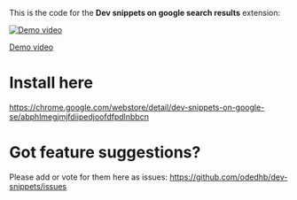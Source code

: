 This is the code for the **Dev snippets on google search results** extension:


[![Demo video](https://lh3.googleusercontent.com/QG2cL7rF0SVyDGf1EbENPRHzZw0Ah1dOwYfLl-gtBKxZmn0TsdhCIl5Tv97-InHueO-ROUXQYA=w640-h400-e365)](https://www.youtube.com/watch?v=UqYr5Sa_3BA)

[Demo video](https://www.youtube.com/watch?v=UqYr5Sa_3BA)


# Install here
https://chrome.google.com/webstore/detail/dev-snippets-on-google-se/abphlmegjmjfdiipedjoofdfpdlnbbcn


# Got feature suggestions?
Please add or vote for them here as issues:
https://github.com/odedhb/dev-snippets/issues

